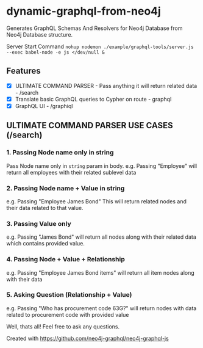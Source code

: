 # dynamic-graphql-from-neo4j
Generates GraphQL Schemas And Resolvers for Neo4j Database from Neo4j Database structure.

Server Start Command `nohup nodemon ./example/graphql-tools/server.js --exec babel-node -e js </dev/null &`

## Features

- [x] ULTIMATE COMMAND PARSER - Pass anything it will return related data - /search
- [x] Translate basic GraphQL queries to Cypher on route - graphql
- [x] GraphQL UI - /graphiql

## ULTIMATE COMMAND PARSER USE CASES (/search)

### 1. Passing Node name only in string

Pass Node name only in `string` param in body. e.g. Passing "Employee" will return all employees with their related sublevel data

### 2. Passing Node name + Value in string

e.g. Passing "Employee James Bond" This will return related nodes and their data related to that value. 

### 3. Passing Value only

e.g. Passing "James Bond" will return all nodes along with their related data which contains provided value.

### 4. Passing Node + Value + Relationship

e.g. Passing "Employee James Bond items" will return all item nodes along with their data

### 5. Asking Question (Relationship + Value)

e.g. Passing "Who has procurement code 63G?" will return nodes with data related to procurement code with provided value 

Well, thats all! Feel free to ask any questions.

Created with https://github.com/neo4j-graphql/neo4j-graphql-js
